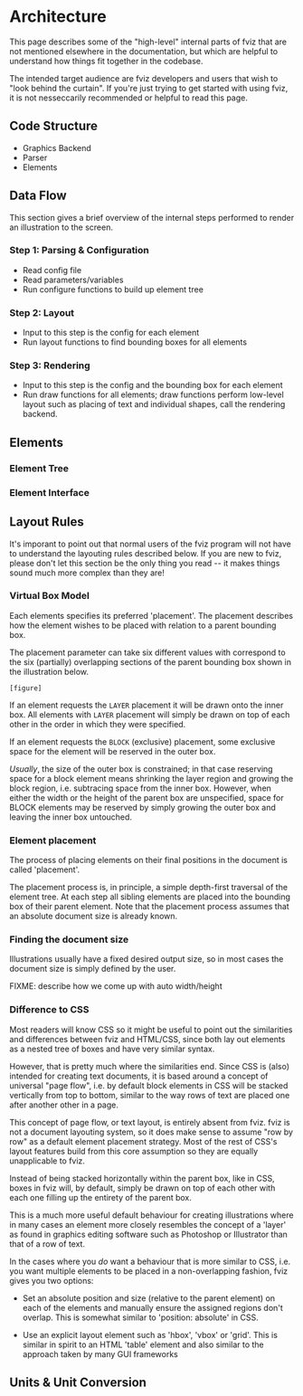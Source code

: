 Architecture
============

This page describes some of the "high-level" internal parts of fviz that are
not mentioned elsewhere in the documentation, but which are helpful to understand
how things fit together in the codebase.

The intended target audience are fviz developers and users that wish to "look
behind the curtain". If you're just trying to get started with using fviz, it
is not nesseccarily recommended or helpful to read this page.


Code Structure
--------------

   - Graphics Backend
   - Parser
   - Elements


Data Flow
---------

This section gives a brief overview of the internal steps performed to
render an illustration to the screen. 

### Step 1: Parsing & Configuration

   - Read config file
   - Read parameters/variables
   - Run configure functions to build up element tree

### Step 2: Layout

   - Input to this step is the config for each element
   - Run layout functions to find bounding boxes for all elements

### Step 3: Rendering

   - Input to this step is the config and the bounding box for each element
   - Run draw functions for all elements; draw functions perform low-level layout
     such as placing of text and individual shapes, call the rendering backend.


Elements
--------

### Element Tree

### Element Interface



Layout Rules
------------

It's imporant to point out that normal users of the fviz program will not have
to understand the layouting rules described below. If you are new to fviz, please
don't let this section be the only thing you read -- it makes things sound much
more complex than they are!

### Virtual Box Model

Each elements specifies its preferred 'placement'. The placement describes how
the element wishes to be placed with relation to a parent bounding box.

The placement parameter can take six different values with correspond to the six
(partially) overlapping sections of the parent bounding box shown in the illustration
below.

    [figure]

If an element requests the `LAYER` placement it will be drawn onto the inner
box. All elements with `LAYER` placement will simply be drawn on top of each
other in the order in which they were specified.

If an element requests the `BLOCK` (exclusive) placement, some exclusive
space for the element will be reserved in the outer box.

*Usually*, the size of the outer box is constrained; in that case reserving space
for a block element means shrinking the layer region and growing the block region,
i.e. subtracing space from the inner box. However, when either the width or the
height of the parent box are unspecified, space for BLOCK elements may be reserved
by simply growing the outer box and leaving the inner box untouched.


### Element placement

The process of placing elements on their final positions in the document is called
'placement'.

The placement process is, in principle, a simple depth-first traversal
of the element tree. At each step all sibling elements are placed into the
bounding box of their parent element. Note that the placement process assumes
that an absolute document size is already known.

### Finding the document size

Illustrations usually have a fixed desired output size, so in most cases the
document size is simply defined by the user.

FIXME: describe how we come up with auto width/height


### Difference to CSS

Most readers will know CSS so it might be useful to point out the similarities
and differences between fviz and HTML/CSS, since both lay out elements as a
nested tree of boxes and have very similar syntax.

However, that is pretty much where the similarities end. Since CSS is (also) intended
for creating text documents, it is based around a concept of universal "page flow",
i.e. by default block elements in CSS will be stacked vertically from top to bottom,
similar to the way rows of text are placed one after another other in a page.

This concept of page flow, or text layout, is entirely absent from fviz.
fviz is not a document layouting system, so it does make sense to assume "row
by row" as a default element placement strategy. Most of the rest of CSS's layout
features build from this core assumption so they are equally unapplicable to fviz.

Instead of being stacked horizontally within the parent box, like in CSS, boxes
in fviz will, by default, simply be drawn on top of each other with each one
filling up the entirety of the parent box.

This is a much more useful default behaviour for creating illustrations where in
many cases an element more closely resembles the concept of a 'layer' as found in
graphics editing software such as Photoshop or Illustrator than that of a row of
text.

In the cases where you *do* want a behaviour that is more similar to CSS, i.e.
you want multiple elements to be placed in a non-overlapping fashion, fviz gives
you two options:

  - Set an absolute position and size (relative to the parent element) on each
    of the elements and manually ensure the assigned regions don't overlap. This
    is somewhat similar to 'position: absolute' in CSS.

  - Use an explicit layout element such as 'hbox', 'vbox' or 'grid'. This is
    similar in spirit to an HTML 'table' element and also similar to the approach
    taken by many GUI frameworks



Units & Unit Conversion
-----------------------


